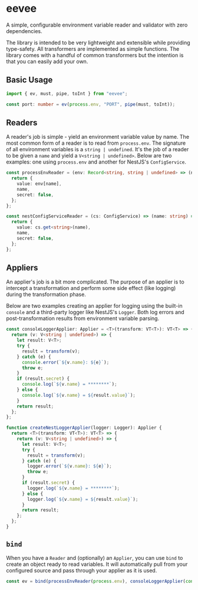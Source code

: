 # eevee

A simple, configurable environment variable reader and validator with zero dependencies.

The library is intended to be very lightweight and extensible while providing type-safety.
All transformers are implemented as simple functions. The library comes with a handful
of common transformers but the intention is that you can easily add your own.

## Basic Usage

```typescript
import { ev, must, pipe, toInt } from "eevee";

const port: number = ev(process.env, "PORT", pipe(must, toInt));
```

## Readers

A reader's job is simple - yield an environment variable value by name. The most common
form of a reader is to read from `process.env`. The signature of all environment variables
is a `string | undefined`. It's the job of a reader to be given a `name` and yield a
`V<string | undefined>`. Below are two examples: one using `process.env` and another for
NestJS's `ConfigService`.

```typescript
const processEnvReader = (env: Record<string, string | undefined> => (name: string) => {
  return {
    value: env[name],
    name,
    secret: false,
  };
};

const nestConfigServiceReader = (cs: ConfigService) => (name: string) => {
  return {
    value: cs.get<string>(name),
    name,
    secret: false,
  };
};
```

## Appliers

An applier's job is a bit more complicated. The purpose of an applier is to intercept
a transformation and perform some side effect (like logging) during the transformation
phase.

Below are two examples creating an applier for logging using the built-in `console` and
a third-party logger like NestJS's `Logger`. Both log errors and
post-transformation results from environment variable parsing.

```typescript
const consoleLoggerApplier: Applier = <T>(transform: VT<T>): VT<T> => {
  return (v: V<string | undefined>) => {
    let result: V<T>;
    try {
      result = transform(v);
    } catch (e) {
      console.error(`${v.name}: ${e}`);
      throw e;
    }
    if (result.secret) {
      console.log(`${v.name} = ********`);
    } else {
      console.log(`${v.name} = ${result.value}`);
    }
    return result;
  };
};

function createNestLoggerApplier(logger: Logger): Applier {
  return <T>(transform: VT<T>): VT<T> => {
    return (v: V<string | undefined>) => {
      let result: V<T>;
      try {
        result = transform(v);
      } catch (e) {
        logger.error(`${v.name}: ${e}`);
        throw e;
      }
      if (result.secret) {
        logger.log(`${v.name} = ********`);
      } else {
        logger.log(`${v.name} = ${result.value}`);
      }
      return result;
    };
  };
}
```

## `bind`

When you have a `Reader` and (optionally) an `Applier`, you can use `bind` to
create an object ready to read variables. It will automatically pull from
your configured source and pass through your applier as it is used.

```typescript
const ev = bind(processEnvReader(process.env), consoleLoggerApplier(console));
```
